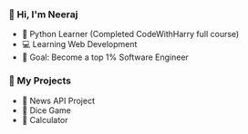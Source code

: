 ### 👋 Hi, I'm Neeraj
- 🐍 Python Learner (Completed CodeWithHarry full course)
- 💻 Learning Web Development
- 🚀 Goal: Become a top 1% Software Engineer

### 📌 My Projects
- 📰 News API Project
- 🎲 Dice Game
- 🧮 Calculator
